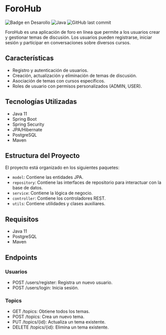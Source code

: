 # ForoHub

![Badge en Desarollo](https://img.shields.io/badge/status-done-green)
![Java](https://img.shields.io/badge/Java-21-blue.svg)
![GitHub last commit](https://img.shields.io/github/last-commit/Kbn05/AluraChallenge.svg)

ForoHub es una aplicación de foro en línea que permite a los usuarios crear y gestionar temas de discusión. Los usuarios pueden registrarse, iniciar sesión y participar en conversaciones sobre diversos cursos.

## Características

- Registro y autenticación de usuarios.
- Creación, actualización y eliminación de temas de discusión.
- Asociación de temas con cursos específicos.
- Roles de usuario con permisos personalizados (ADMIN, USER).

## Tecnologías Utilizadas

- Java 11
- Spring Boot
- Spring Security
- JPA/Hibernate
- PostgreSQL
- Maven

## Estructura del Proyecto

El proyecto está organizado en los siguientes paquetes:

- `model`: Contiene las entidades JPA.
- `repository`: Contiene las interfaces de repositorio para interactuar con la base de datos.
- `service`: Contiene la lógica de negocio.
- `controller`: Contiene los controladores REST.
- `utils`: Contiene utilidades y clases auxiliares.

## Requisitos 

- Java 11
- PostgreSQL
- Maven

## Endpoints

### Usuarios
- POST /users/register: Registra un nuevo usuario.
- POST /users/login: Inicia sesión.
### Topics
- GET /topics: Obtiene todos los temas.
- POST /topics: Crea un nuevo tema.
- PUT /topics/{id}: Actualiza un tema existente.
- DELETE /topics/{id}: Elimina un tema existente.
